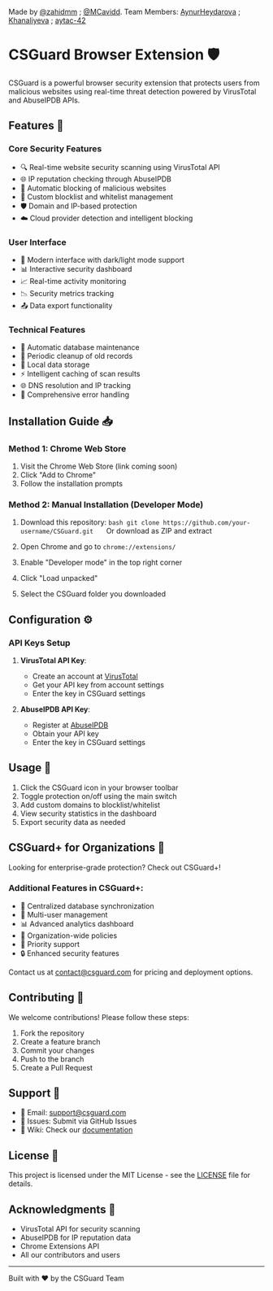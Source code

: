 Made by [@zahidmm](https://github.com/zahidmm) ; [@MCavidd](https://github.com/MCavidd).
Team Members: [AynurHeydarova](https://github.com/AynurHeydarova) ; [Khanaliyeva](https://github.com/Khanaliyeva) ; [aytac-42](https://github.com/aytac-42)
# CSGuard Browser Extension 🛡️

CSGuard is a powerful browser security extension that protects users from malicious websites using real-time threat detection powered by VirusTotal and AbuseIPDB APIs.

## Features 🌟

### Core Security Features
- 🔍 Real-time website security scanning using VirusTotal API
- 🌐 IP reputation checking through AbuseIPDB
- 🚫 Automatic blocking of malicious websites
- 📝 Custom blocklist and whitelist management
- 🛡️ Domain and IP-based protection
- ☁️ Cloud provider detection and intelligent blocking

### User Interface
- 🎨 Modern interface with dark/light mode support
- 📊 Interactive security dashboard
- 📈 Real-time activity monitoring
- 📉 Security metrics tracking
- 📤 Data export functionality

### Technical Features
- 🔄 Automatic database maintenance
- 🧹 Periodic cleanup of old records
- 💾 Local data storage
- ⚡ Intelligent caching of scan results
- 🌐 DNS resolution and IP tracking
- 🔧 Comprehensive error handling

## Installation Guide 📥

### Method 1: Chrome Web Store
1. Visit the Chrome Web Store (link coming soon)
2. Click "Add to Chrome"
3. Follow the installation prompts

### Method 2: Manual Installation (Developer Mode)
1. Download this repository:   ```bash
   git clone https://github.com/your-username/CSGuard.git   ```
   Or download as ZIP and extract

2. Open Chrome and go to `chrome://extensions/`

3. Enable "Developer mode" in the top right corner

4. Click "Load unpacked"

5. Select the CSGuard folder you downloaded

## Configuration ⚙️

### API Keys Setup
1. **VirusTotal API Key**:
   - Create an account at [VirusTotal](https://www.virustotal.com)
   - Get your API key from account settings
   - Enter the key in CSGuard settings

2. **AbuseIPDB API Key**:
   - Register at [AbuseIPDB](https://www.abuseipdb.com)
   - Obtain your API key
   - Enter the key in CSGuard settings

## Usage 🚀

1. Click the CSGuard icon in your browser toolbar
2. Toggle protection on/off using the main switch
3. Add custom domains to blocklist/whitelist
4. View security statistics in the dashboard
5. Export security data as needed

## CSGuard+ for Organizations 🏢

Looking for enterprise-grade protection? Check out CSGuard+!

### Additional Features in CSGuard+:
- 🔄 Centralized database synchronization
- 👥 Multi-user management
- 📊 Advanced analytics dashboard
- 🏢 Organization-wide policies
- 💬 Priority support
- 🔒 Enhanced security features

Contact us at [contact@csguard.com](mailto:contact@csguard.com) for pricing and deployment options.

## Contributing 🤝

We welcome contributions! Please follow these steps:

1. Fork the repository
2. Create a feature branch
3. Commit your changes
4. Push to the branch
5. Create a Pull Request

## Support 💬

- 📧 Email: support@csguard.com
- 🐛 Issues: Submit via GitHub Issues
- 📖 Wiki: Check our [documentation](link-to-wiki)

## License 📄

This project is licensed under the MIT License - see the [LICENSE](LICENSE) file for details.

## Acknowledgments 🙏

- VirusTotal API for security scanning
- AbuseIPDB for IP reputation data
- Chrome Extensions API
- All our contributors and users

---

Built with ❤️ by the CSGuard Team
